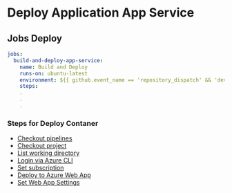 # Deploy Application App Service

## Jobs Deploy

```yaml
jobs:
  build-and-deploy-app-service:
    name: Build and Deploy
    runs-on: ubuntu-latest
    environment: ${{ github.event_name == 'repository_dispatch' && 'dev' || github.event.inputs.env }}
    steps:
    .
    .
    .
```

### Steps for Deploy Contaner

- [Checkout pipelines]()
- [Checkout project]()
- [List working directory]()
- [Login via Azure CLI]()
- [Set subscription]()
- [Deploy to Azure Web App]()
- [Set Web App Settings]()

